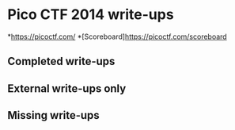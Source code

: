 # Pico CTF 2014 write-ups

*<https://picoctf.com/>
*[Scoreboard]<https://picoctf.com/scoreboard>

## Completed write-ups

## External write-ups only

## Missing write-ups
